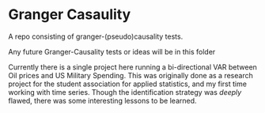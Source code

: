 # Granger Casaulity

A repo consisting of granger-(pseudo)causality tests.

Any future Granger-Causality tests or ideas will be in this folder

Currently there is a single project here running a bi-directional VAR between Oil prices and US Military Spending.
This was originally done as a research project for the student association for applied statistics, and my first time working with time series. Though the identification strategy was *deeply* flawed, there was some interesting lessons to be learned.
